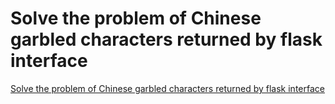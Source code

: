 # Solve the problem of Chinese garbled characters returned by flask interface
[Solve the problem of Chinese garbled characters returned by flask interface](https://aiwithcloud.com/2022/09/19/solve_the_problem_of_chinese_garbled_characters_returned_by_flask_interface/)
